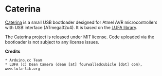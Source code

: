 # Caterina

[Caterina](https://github.com/arduino/Arduino/tree/master/hardware/arduino/avr/bootloaders/caterina) is a small USB bootloader designed for Atmel AVR microcontrollers with USB interface (ATmega32u4).
It is based on the [LUFA library](http://www.lufa-lib.org).

The Caterina project is released under MIT license.
Code uploaded via the bootloader is not subject to any license issues.

**Credits**
```
* Arduino.cc Team
* LUFA (c) Dean Camera (dean [at] fourwalledcubicle [dot] com), www.lufa-lib.org
```
